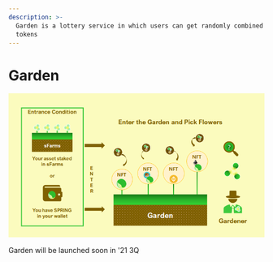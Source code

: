 ```yaml
---
description: >-
  Garden is a lottery service in which users can get randomly combined NFT + LP
  tokens
---
```


# Garden

![](../../.gitbook/assets/image%20%2828%29%20%281%29.png)

Garden will be launched soon in '21 3Q

